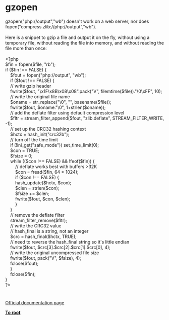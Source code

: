 # gzopen




<div class="phpcode"><span class="html">
gzopen(&quot;php://output&quot;,&quot;wb&quot;) doesn&apos;t work on a web server, nor does fopen(&quot;compress.zlib://php://output&quot;,&quot;wb&quot;).<br><br>Here is a snippet to gzip a file and output it on the fly, without using a temporary file, without reading the file into memory, and without reading the file more than once:<br><br><span class="default">&lt;?php<br>$fin </span><span class="keyword">= </span><span class="default">fopen</span><span class="keyword">(</span><span class="default">$file</span><span class="keyword">, </span><span class="string">&quot;rb&quot;</span><span class="keyword">);<br>if (</span><span class="default">$fin </span><span class="keyword">!== </span><span class="default">FALSE</span><span class="keyword">) {<br>&#xA0; &#xA0; </span><span class="default">$fout </span><span class="keyword">= </span><span class="default">fopen</span><span class="keyword">(</span><span class="string">&quot;php://output&quot;</span><span class="keyword">, </span><span class="string">&quot;wb&quot;</span><span class="keyword">);<br>&#xA0; &#xA0; if (</span><span class="default">$fout </span><span class="keyword">!== </span><span class="default">FALSE</span><span class="keyword">) {<br>&#xA0; &#xA0; </span><span class="comment">// write gzip header<br>&#xA0; &#xA0; </span><span class="default">fwrite</span><span class="keyword">(</span><span class="default">$fout</span><span class="keyword">, </span><span class="string">&quot;\x1F\x8B\x08\x08&quot;</span><span class="keyword">.</span><span class="default">pack</span><span class="keyword">(</span><span class="string">&quot;V&quot;</span><span class="keyword">, </span><span class="default">filemtime</span><span class="keyword">(</span><span class="default">$file</span><span class="keyword">)).</span><span class="string">&quot;\0\xFF&quot;</span><span class="keyword">, </span><span class="default">10</span><span class="keyword">);<br>&#xA0; &#xA0; </span><span class="comment">// write the original file name<br>&#xA0; &#xA0; </span><span class="default">$oname </span><span class="keyword">= </span><span class="default">str_replace</span><span class="keyword">(</span><span class="string">&quot;\0&quot;</span><span class="keyword">, </span><span class="string">&quot;&quot;</span><span class="keyword">, </span><span class="default">basename</span><span class="keyword">(</span><span class="default">$file</span><span class="keyword">));<br>&#xA0; &#xA0; </span><span class="default">fwrite</span><span class="keyword">(</span><span class="default">$fout</span><span class="keyword">, </span><span class="default">$oname</span><span class="keyword">.</span><span class="string">&quot;\0&quot;</span><span class="keyword">, </span><span class="default">1</span><span class="keyword">+</span><span class="default">strlen</span><span class="keyword">(</span><span class="default">$oname</span><span class="keyword">));<br>&#xA0; &#xA0; </span><span class="comment">// add the deflate filter using default compression level<br>&#xA0; &#xA0; </span><span class="default">$fltr </span><span class="keyword">= </span><span class="default">stream_filter_append</span><span class="keyword">(</span><span class="default">$fout</span><span class="keyword">, </span><span class="string">&quot;zlib.deflate&quot;</span><span class="keyword">, </span><span class="default">STREAM_FILTER_WRITE</span><span class="keyword">, -</span><span class="default">1</span><span class="keyword">);<br>&#xA0; &#xA0; </span><span class="comment">// set up the CRC32 hashing context<br>&#xA0; &#xA0; </span><span class="default">$hctx </span><span class="keyword">= </span><span class="default">hash_init</span><span class="keyword">(</span><span class="string">&quot;crc32b&quot;</span><span class="keyword">);<br>&#xA0; &#xA0; </span><span class="comment">// turn off the time limit<br>&#xA0; &#xA0; </span><span class="keyword">if (!</span><span class="default">ini_get</span><span class="keyword">(</span><span class="string">&quot;safe_mode&quot;</span><span class="keyword">)) </span><span class="default">set_time_limit</span><span class="keyword">(</span><span class="default">0</span><span class="keyword">);<br>&#xA0; &#xA0; </span><span class="default">$con </span><span class="keyword">= </span><span class="default">TRUE</span><span class="keyword">;<br>&#xA0; &#xA0; </span><span class="default">$fsize </span><span class="keyword">= </span><span class="default">0</span><span class="keyword">;<br>&#xA0; &#xA0; while ((</span><span class="default">$con </span><span class="keyword">!== </span><span class="default">FALSE</span><span class="keyword">) &amp;&amp; !</span><span class="default">feof</span><span class="keyword">(</span><span class="default">$fin</span><span class="keyword">)) {<br>&#xA0; &#xA0; &#xA0; &#xA0; </span><span class="comment">// deflate works best with buffers &gt;32K<br>&#xA0; &#xA0; &#xA0; &#xA0; </span><span class="default">$con </span><span class="keyword">= </span><span class="default">fread</span><span class="keyword">(</span><span class="default">$fin</span><span class="keyword">, </span><span class="default">64 </span><span class="keyword">* </span><span class="default">1024</span><span class="keyword">);<br>&#xA0; &#xA0; &#xA0; &#xA0; if (</span><span class="default">$con </span><span class="keyword">!== </span><span class="default">FALSE</span><span class="keyword">) {<br>&#xA0; &#xA0; &#xA0; &#xA0; </span><span class="default">hash_update</span><span class="keyword">(</span><span class="default">$hctx</span><span class="keyword">, </span><span class="default">$con</span><span class="keyword">);<br>&#xA0; &#xA0; &#xA0; &#xA0; </span><span class="default">$clen </span><span class="keyword">= </span><span class="default">strlen</span><span class="keyword">(</span><span class="default">$con</span><span class="keyword">);<br>&#xA0; &#xA0; &#xA0; &#xA0; </span><span class="default">$fsize </span><span class="keyword">+= </span><span class="default">$clen</span><span class="keyword">;<br>&#xA0; &#xA0; &#xA0; &#xA0; </span><span class="default">fwrite</span><span class="keyword">(</span><span class="default">$fout</span><span class="keyword">, </span><span class="default">$con</span><span class="keyword">, </span><span class="default">$clen</span><span class="keyword">);<br>&#xA0; &#xA0; &#xA0; &#xA0; }<br>&#xA0; &#xA0; }<br>&#xA0; &#xA0; </span><span class="comment">// remove the deflate filter<br>&#xA0; &#xA0; </span><span class="default">stream_filter_remove</span><span class="keyword">(</span><span class="default">$fltr</span><span class="keyword">);<br>&#xA0; &#xA0; </span><span class="comment">// write the CRC32 value<br>&#xA0; &#xA0; // hash_final is a string, not an integer<br>&#xA0; &#xA0; </span><span class="default">$crc </span><span class="keyword">= </span><span class="default">hash_final</span><span class="keyword">(</span><span class="default">$hctx</span><span class="keyword">, </span><span class="default">TRUE</span><span class="keyword">);<br>&#xA0; &#xA0; </span><span class="comment">// need to reverse the hash_final string so it&apos;s little endian<br>&#xA0; &#xA0; </span><span class="default">fwrite</span><span class="keyword">(</span><span class="default">$fout</span><span class="keyword">, </span><span class="default">$crc</span><span class="keyword">[</span><span class="default">3</span><span class="keyword">].</span><span class="default">$crc</span><span class="keyword">[</span><span class="default">2</span><span class="keyword">].</span><span class="default">$crc</span><span class="keyword">[</span><span class="default">1</span><span class="keyword">].</span><span class="default">$crc</span><span class="keyword">[</span><span class="default">0</span><span class="keyword">], </span><span class="default">4</span><span class="keyword">);<br>&#xA0; &#xA0; </span><span class="comment">// write the original uncompressed file size<br>&#xA0; &#xA0; </span><span class="default">fwrite</span><span class="keyword">(</span><span class="default">$fout</span><span class="keyword">, </span><span class="default">pack</span><span class="keyword">(</span><span class="string">&quot;V&quot;</span><span class="keyword">, </span><span class="default">$fsize</span><span class="keyword">), </span><span class="default">4</span><span class="keyword">);<br>&#xA0; &#xA0; </span><span class="default">fclose</span><span class="keyword">(</span><span class="default">$fout</span><span class="keyword">);<br>&#xA0; &#xA0; }<br>&#xA0; &#xA0; </span><span class="default">fclose</span><span class="keyword">(</span><span class="default">$fin</span><span class="keyword">);<br>}<br></span><span class="default">?&gt;</span>
</span>
</div>
  

#

[Official documentation page](https://www.php.net/manual/en/function.gzopen.php)

**[To root](/README.md)**